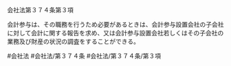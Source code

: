 会社法第３７４条第３項

会計参与は、その職務を行うため必要があるときは、会計参与設置会社の子会社に対して会計に関する報告を求め、又は会計参与設置会社若しくはその子会社の業務及び財産の状況の調査をすることができる。

#会社法
#会社法/第３７４条
#会社法/第３７４条/第３項
